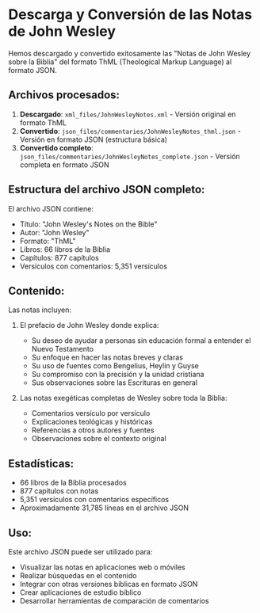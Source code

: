 # Descarga y Conversión de las Notas de John Wesley

Hemos descargado y convertido exitosamente las "Notas de John Wesley sobre la Biblia" del formato ThML (Theological Markup Language) al formato JSON.

## Archivos procesados:

1. **Descargado**: `xml_files/JohnWesleyNotes.xml` - Versión original en formato ThML
2. **Convertido**: `json_files/commentaries/JohnWesleyNotes_thml.json` - Versión en formato JSON (estructura básica)
3. **Convertido completo**: `json_files/commentaries/JohnWesleyNotes_complete.json` - Versión completa en formato JSON

## Estructura del archivo JSON completo:

El archivo JSON contiene:
- Título: "John Wesley's Notes on the Bible"
- Autor: "John Wesley"
- Formato: "ThML"
- Libros: 66 libros de la Biblia
- Capítulos: 877 capítulos
- Versículos con comentarios: 5,351 versículos

## Contenido:

Las notas incluyen:
1. El prefacio de John Wesley donde explica:
   - Su deseo de ayudar a personas sin educación formal a entender el Nuevo Testamento
   - Su enfoque en hacer las notas breves y claras
   - Su uso de fuentes como Bengelius, Heylin y Guyse
   - Su compromiso con la precisión y la unidad cristiana
   - Sus observaciones sobre las Escrituras en general

2. Las notas exegéticas completas de Wesley sobre toda la Biblia:
   - Comentarios versículo por versículo
   - Explicaciones teológicas y históricas
   - Referencias a otros autores y fuentes
   - Observaciones sobre el contexto original

## Estadísticas:

- 66 libros de la Biblia procesados
- 877 capítulos con notas
- 5,351 versículos con comentarios específicos
- Aproximadamente 31,785 líneas en el archivo JSON

## Uso:

Este archivo JSON puede ser utilizado para:
- Visualizar las notas en aplicaciones web o móviles
- Realizar búsquedas en el contenido
- Integrar con otras versiones bíblicas en formato JSON
- Crear aplicaciones de estudio bíblico
- Desarrollar herramientas de comparación de comentarios